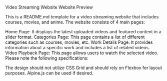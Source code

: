 Video Streaming Website
Website Preview

This is a README.md template for a video streaming website that includes courses, movies, and anime. The website consists of 4 main pages:

Home Page: It displays the latest uploaded videos and featured content in a slider format.
Categories Page: This page contains a list of different categories such as courses, movies, etc.
Work Details Page: It provides information about a specific work and includes a list of related videos.
Video Playback Page: This page allows users to watch the selected video.
Please note the following specifications:

The design should not utilize CSS Grid and should rely on Flexbox for layout purposes.
Alpine.js can be used if desired.